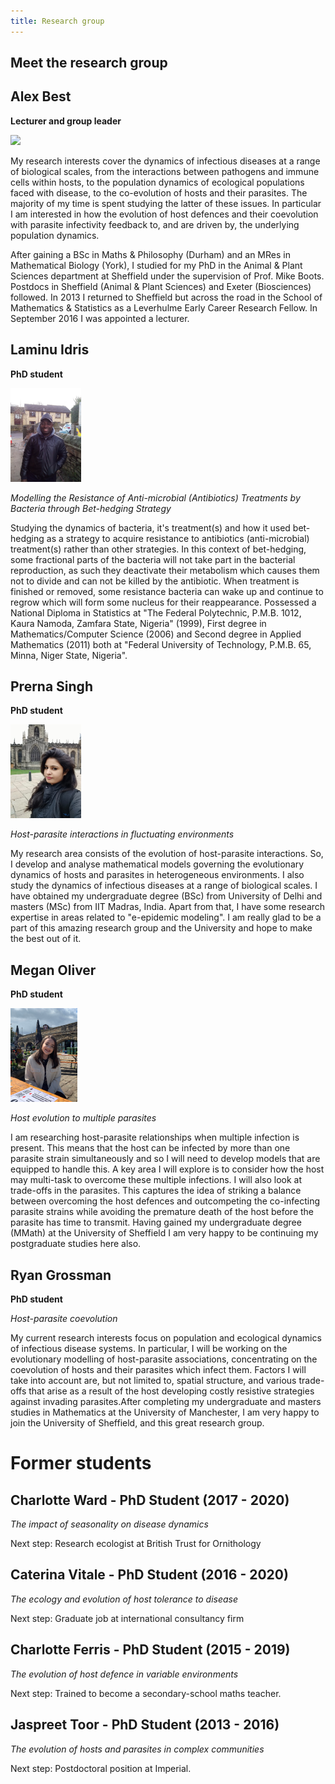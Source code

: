 ```yaml
---
title: Research group
---
```

## Meet the research group
## Alex Best
**Lecturer and group leader**

<img src="docs/assets/Alex.JPG" height="150">

My research interests cover the dynamics of infectious diseases at a range of biological scales, from the interactions between pathogens and immune cells within hosts, to the population dynamics of ecological populations faced with disease, to the co-evolution of hosts and their parasites. The majority of my time is spent studying the latter of these issues. In particular I am interested in how the evolution of host defences and their coevolution with parasite infectivity feedback to, and are driven by, the underlying population dynamics.

After gaining a BSc in Maths & Philosophy (Durham) and an MRes in Mathematical Biology (York), I studied for my PhD in the Animal & Plant Sciences department at Sheffield under the supervision of Prof. Mike Boots. Postdocs in Sheffield (Animal & Plant Sciences) and Exeter (Biosciences) followed. In 2013 I returned to Sheffield but across the road in the School of Mathematics & Statistics as a Leverhulme Early Career Research Fellow. In September 2016 I was appointed a lecturer.

## Laminu Idris
**PhD student**

<img src="docs/assets/laminu.jpg" height="150">

*Modelling the Resistance of Anti-microbial (Antibiotics) Treatments by Bacteria through Bet-hedging Strategy*

Studying the dynamics of bacteria, it's treatment(s) and how it used bet-hedging as a strategy to acquire resistance to antibiotics (anti-microbial) treatment(s) rather than other strategies. In this context of bet-hedging, some fractional parts of the bacteria will not take part in the bacterial reproduction, as such they deactivate their metabolism which causes them not to divide and can not be killed by the antibiotic. When treatment is finished or removed, some resistance bacteria can wake up and continue to regrow which will form some nucleus for their reappearance. Possessed a National Diploma in Statistics at "The Federal Polytechnic, P.M.B. 1012, Kaura Namoda, Zamfara State, Nigeria" (1999), First degree in Mathematics/Computer Science (2006) and Second degree in Applied Mathematics (2011) both at "Federal University of Technology, P.M.B. 65, Minna, Niger State, Nigeria". 

## Prerna Singh
**PhD student**

<img src="docs/assets/Prerna.jpeg" height="150">

*Host-parasite interactions in fluctuating environments*

My research area consists of the evolution of host-parasite interactions. So, I develop and analyse mathematical models governing the evolutionary dynamics of hosts and parasites in heterogeneous environments. I also study the dynamics of infectious diseases at a range of biological scales. I have obtained my undergraduate degree (BSc) from University of Delhi and masters (MSc) from IIT Madras, India. Apart from that, I have some research expertise in areas related to "e-epidemic modeling". I am really glad to be a part of this amazing research group and the University and hope to make the best out of it. 

## Megan Oliver
**PhD student**

<img src="docs/assets/Megan.jpg" height="150">

*Host evolution to multiple parasites*

I am researching host-parasite relationships when multiple infection is present. This means that the host can be infected by more than one parasite strain simultaneously and so I will need to develop models that are equipped to handle this. A key area I will explore is to consider how the host may multi-task to overcome these multiple infections. I will also look at trade-offs in the parasites. This captures the idea of striking a balance between overcoming the host defences and outcompeting the co-infecting parasite strains while avoiding the premature death of the host before the parasite has time to transmit. Having gained my undergraduate degree (MMath) at the University of Sheffield I am very happy to be continuing my postgraduate studies here also. 

## Ryan Grossman
**PhD student**
 
*Host-parasite coevolution*

My current research interests focus on population and ecological dynamics of infectious disease systems. In particular, I will be working on the evolutionary modelling of host-parasite associations, concentrating on the coevolution of hosts and their parasites which infect them. Factors I will take into account are, but not limited to, spatial structure, and various trade-offs that arise as a result of the host developing costly resistive strategies against invading parasites.After completing my undergraduate and masters studies in Mathematics at the University of Manchester, I am very happy to join the University of Sheffield, and this great research group. 

# Former students
## Charlotte Ward - PhD Student (2017 - 2020)
*The impact of seasonality on disease dynamics*

Next step: Research ecologist at British Trust for Ornithology

## Caterina Vitale - PhD Student (2016 - 2020)
*The ecology and evolution of host tolerance to disease*

Next step: Graduate job at international consultancy firm

## Charlotte Ferris - PhD Student (2015 - 2019)
*The evolution of host defence in variable environments*

Next step: Trained to become a secondary-school maths teacher.

## Jaspreet Toor - PhD Student (2013 - 2016)
*The evolution of hosts and parasites in complex communities*

Next step: Postdoctoral position at Imperial. 
